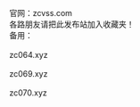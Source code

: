 官网：zcvss.com<br> 
各路朋友请把此发布站加入收藏夹！<br>
备用：<br>
<br>
zc064.xyz<br>
       <br>
zc069.xyz<br>
       <br>
zc070.xyz<br>
       <br>


       
